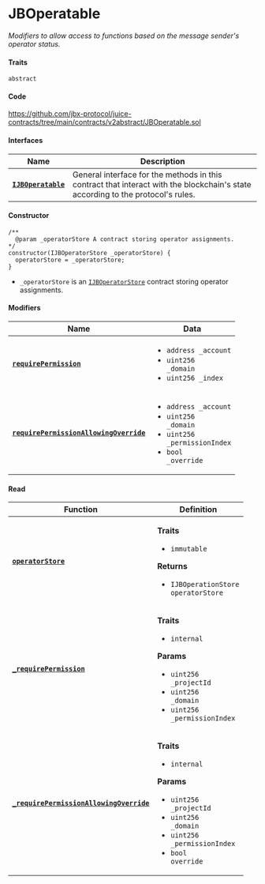 # JBOperatable

_Modifiers to allow access to functions based on the message sender's operator status._

#### Traits

`abstract`

#### Code

https://github.com/jbx-protocol/juice-contracts/tree/main/contracts/v2abstract/JBOperatable.sol


#### Interfaces

| Name                                                                      | Description                                                                                                                              |
| ------------------------------------------------------------------------- | ---------------------------------------------------------------------------------------------------------------------------------------- |
| [**`IJBOperatable`**](/dev/deprecated/v2/interfaces/ijboperatable.md) | General interface for the methods in this contract that interact with the blockchain's state according to the protocol's rules. |

#### Constructor

```
/**
  @param _operatorStore A contract storing operator assignments.
*/
constructor(IJBOperatorStore _operatorStore) {
  operatorStore = _operatorStore;
}
```

* `_operatorStore` is an [`IJBOperatorStore`](/dev/deprecated/v2/interfaces/ijboperatorstore.md) contract storing operator assignments.

#### Modifiers

| Name                                                                                      | Data                                                                                                                                                                   |
| ----------------------------------------------------------------------------------------- | ---------------------------------------------------------------------------------------------------------------------------------------------------------------------- |
| [**`requirePermission`**](/dev/deprecated/v2/contracts/or-abstract/jboperatable/modifiers/requirepermission.md)                                 | <ul><li><code>address _account</code></li><li><code>uint256 _domain</code></li><li><code>uint256 _index</code></li></ul>                                               |
| [**`requirePermissionAllowingOverride`**](/dev/deprecated/v2/contracts/or-abstract/jboperatable/modifiers/requirepermissionallowingoverride.md) | <ul><li><code>address _account</code></li><li><code>uint256 _domain</code></li><li><code>uint256 _permissionIndex</code></li><li><code>bool _override</code></li></ul> |

#### Read

| Function                                           | Definition                                                                                                                                                          |
| -------------------------------------------------- | ------------------------------------------------------------------------------------------------------------------------------------------------------------------- |
| [**`operatorStore`**](/dev/deprecated/v2/contracts/or-abstract/jboperatable/properties/operatorstore.md) | <p><strong>Traits</strong></p><ul><li><code>immutable</code></li></ul><p><strong>Returns</strong></p><ul><li><code>IJBOperationStore operatorStore</code></li></ul> |
| [**`_requirePermission`**](/dev/deprecated/v2/contracts/or-abstract/jboperatable/read/-_requirepermission.md) | <p><strong>Traits</strong></p><ul><li><code>internal</code></li></ul><p><strong>Params</strong></p><ul><li><code>uint256 _projectId</code></li><li><code>uint256 _domain</code></li><li><code>uint256 _permissionIndex</code></li></ul> |
| [**`_requirePermissionAllowingOverride`**](/dev/deprecated/v2/contracts/or-abstract/jboperatable/read/-_requirepermissionallowingoverride.md) | <p><strong>Traits</strong></p><ul><li><code>internal</code></li></ul><p><strong>Params</strong></p><ul><li><code>uint256 _projectId</code></li><li><code>uint256 _domain</code></li><li><code>uint256 _permissionIndex</code></li><li><code>bool override</code></li></ul> |
